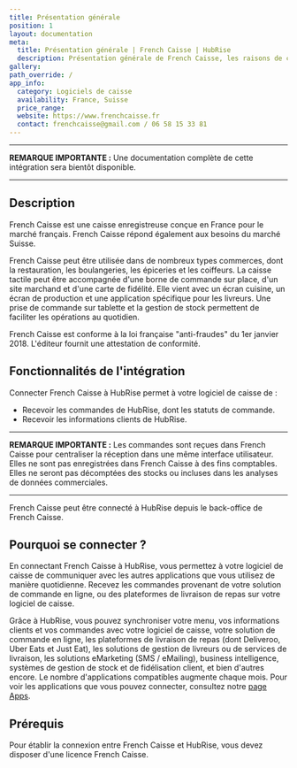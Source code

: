 ```yaml
---
title: Présentation générale
position: 1
layout: documentation
meta:
  title: Présentation générale | French Caisse | HubRise
  description: Présentation générale de French Caisse, les raisons de connecter French Caisse à HubRise et les fonctionnalités de l'intégration avec HubRise.
gallery:
path_override: /
app_info:
  category: Logiciels de caisse
  availability: France, Suisse
  price_range:
  website: https://www.frenchcaisse.fr
  contact: frenchcaisse@gmail.com / 06 58 15 33 81
---
```


---

**REMARQUE IMPORTANTE :** Une documentation complète de cette intégration sera bientôt disponible.

---

## Description

French Caisse est une caisse enregistreuse conçue en France pour le marché français. French Caisse répond également aux besoins du marché Suisse. 

French Caisse peut être utilisée dans de nombreux types commerces, dont la restauration, les boulangeries, les épiceries et les coiffeurs. La caisse tactile peut être accompagnée d'une borne de commande sur place, d'un site marchand et d'une carte de fidélité. Elle vient avec un écran cuisine, un écran de production et une application spécifique pour les livreurs. Une prise de commande sur tablette et la gestion de stock permettent de faciliter les opérations au quotidien. 

French Caisse est conforme à la loi française "anti-fraudes" du 1er janvier 2018. L'éditeur fournit une attestation de conformité.

## Fonctionnalités de l'intégration

Connecter French Caisse à HubRise permet à votre logiciel de caisse de :

- Recevoir les commandes de HubRise, dont les statuts de commande.
- Recevoir les informations clients de HubRise. 

---

**REMARQUE IMPORTANTE :** Les commandes sont reçues dans French Caisse pour centraliser la réception dans une même interface utilisateur. Elles ne sont pas enregistrées dans French Caisse à des fins comptables. Elles ne seront pas décomptées des stocks ou incluses dans les analyses de données commerciales.

---

French Caisse peut être connecté à HubRise depuis le back-office de French Caisse.

## Pourquoi se connecter ?

En connectant French Caisse à HubRise, vous permettez à votre logiciel de caisse de communiquer avec les autres applications que vous utilisez de manière quotidienne. Recevez les commandes provenant de votre solution de commande en ligne, ou des plateformes de livraison de repas sur votre logiciel de caisse. 

Grâce à HubRise, vous pouvez synchroniser votre menu, vos informations clients et vos commandes avec votre logiciel de caisse, votre solution de commande en ligne, les plateformes de livraison de repas (dont Deliveroo, Uber Eats et Just Eat), les solutions de gestion de livreurs ou de services de livraison, les solutions eMarketing (SMS / eMailing), business intelligence, systèmes de gestion de stock et de fidélisation client, et bien d'autres encore. Le nombre d'applications compatibles augmente chaque mois. Pour voir les applications que vous pouvez connecter, consultez notre [page Apps](/apps).

## Prérequis

Pour établir la connexion entre French Caisse et HubRise, vous devez disposer d'une licence French Caisse.
